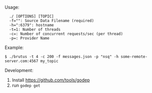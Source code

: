 Usage:
```
  ./ [OPTIONS] [TOPIC]
  -f="": Source Data Filename (required)
  -h=":6379": hostname
  -t=1: Number of threads
  -c=: Number of concurrent requests/sec (per thread)
  -p=: Provider Name
```

Example:
```
$ ./brutus -t 4 -c 200 -f messages.json -p "nsq" -h some-remote-server.com:4567 my_topic
```

Development:
1. Install https://github.com/tools/godep
1. run `godep get`

